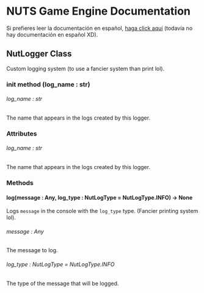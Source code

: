 # NUTS Game Engine Documentation

Si prefieres leer la documentación en español, [haga click aquí](https://www.google.com/search?q=nigger&rlz=1CAGSIC_enES866&oq=nigger&gs_lcrp=EgZjaHJvbWUyBggAEEUYOTIMCAEQLhgKGLEDGIAEMgwIAhAuGAoYsQMYgAQyDwgDEC4YChivARjHARiABDIJCAQQABgKGIAEMgkIBRAAGAoYgAQyDAgGEC4YChixAxiABDIMCAcQLhgKGLEDGIAEMhIICBAAGAoYgwEYsQMYgAQYigXSAQgxNDA3ajBqN6gCCLACAQ&sourceid=chrome&ie=UTF-8&safe=active&ssui=on) (todavía no hay documentación en español XD).

## NutLogger Class

Custom logging system (to use a fancier system than print lol).

### init method (log_name : str)

###### log_name : str

The name that appears in the logs created by this logger.

### Attributes

###### log_name : str

The name that appears in the logs created by this logger.

### Methods

#### log(message : Any, log_type : NutLogType = NutLogType.INFO) -> None

Logs `message` in the console with the `log_type` type. (Fancier printing system lol).

###### message : Any

The message to log.

###### log_type : NutLogType = NutLogType.INFO

The type of the message that will be logged.
